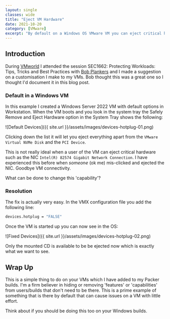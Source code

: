 ```yaml
---
layout: single
classes: wide
title: "Eject VM Hardware"
date: 2021-10-20
category: [VMware]
excerpt: "By default on a Windows OS VMware VM you can eject critical hardware. How do you control that?"
---
```

## Introduction

During [VMworld](https://www.vmware.com/vmworld/en/index.html) I attended the session SEC1662: Protecting Workloads: Tips, Tricks and Best Practices with [Bob Plankers](https://twitter.com/plankers) and I made a suggestion on a customisation I make to my VMs. Bob thought this was a great one so I thought I'd document it in this blog post.

### Default in a Windows VM

In this example I created a Windows Server 2022 VM with default options in Workstation. When the VM boots and you look in the system tray the Safely Remove and Eject Hardware option in the System Tray shows the following:

![Default Devices]({{ site.url }}/assets/images/devices-hotplug-01.png)

Clicking down the list it will let you eject everything apart from the `VMware Virtual NVMe Disk` and the `PCI Device`.

This is not really ideal when a user of the VM can eject critical hardware such as the NIC `Intel(R) 82574 Gigabit Network Connection`. I have experienced this before when *someone* (ok me) mis-clicked and ejected the NIC. Goodbye VM connectivity.

What can be done to change this 'capability'?

### Resolution

The fix is actually very easy. In the VMX configuration file you add the following line:

``` bash
devices.hotplug = "FALSE"
```

Once the VM is started up you can now see in the OS:

![Fixed Devices]({{ site.url }}/assets/images/devices-hotplug-02.png)

Only the mounted CD is available to be be ejected now which is exactly what we want to see.

## Wrap Up

This is a simple thing to do on your VMs which I have added to my Packer builds. I'm a firm believer in hiding or removing 'features' or 'capabilities' from users/builds that don't need to be there. This is a prime example of something that is there by default that can cause issues on a VM with little effort.

Think about if you should be doing this too on your Windows builds.